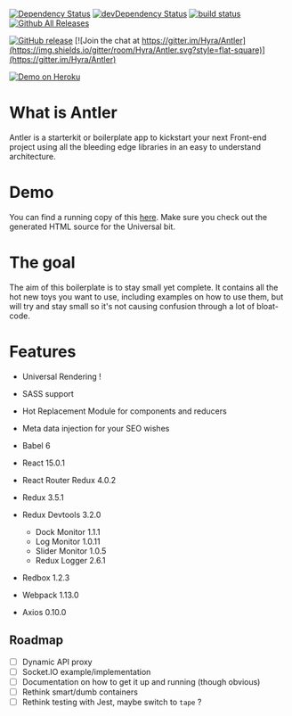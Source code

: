[![Dependency Status](https://david-dm.org/Hyra/Antler.svg?style=flat-square)](https://david-dm.org/Hyra/Antler) [![devDependency Status](https://david-dm.org/Hyra/Antler/dev-status.svg?style=flat-square)](https://david-dm.org/Hyra/Antler/develop#info=devDependencies) [![build status](https://img.shields.io/travis/Hyra/Antler.svg?style=flat-square)](https://travis-ci.org/Hyra/Antler) [![Github All Releases](https://img.shields.io/github/downloads/Hyra/Antler/total.svg?style=flat-square)](https://github.com/Hyra/Antler/releases)

[![GitHub release](https://img.shields.io/github/release/Hyra/Antler.svg?style=flat-square)](https://github.com/Hyra/Antler/releases) [![Join the chat at https://gitter.im/Hyra/Antler](https://img.shields.io/gitter/room/Hyra/Antler.svg?style=flat-square)](https://gitter.im/Hyra/Antler)

[![Demo on Heroku](https://img.shields.io/badge/demo-heroku-brightgreen.svg?style=flat-square)](https://antler-demo.herokuapp.com)

# What is Antler

Antler is a starterkit or boilerplate app to kickstart your next Front-end project using all the bleeding edge libraries in an easy to understand architecture.

# Demo

You can find a running copy of this [here](https://antler-demo.herokuapp.com). Make sure you check out the generated HTML source for the Universal bit.

# The goal

The aim of this boilerplate is to stay small yet complete. It contains all the hot new toys you want to use, including examples on how to use them, but will try and stay small so it's not causing confusion through a lot of bloat-code.

# Features

- Universal Rendering !
- SASS support
- Hot Replacement Module for components and reducers
- Meta data injection for your SEO wishes
- Babel 6
- React 15.0.1
- React Router Redux 4.0.2
- Redux 3.5.1
- Redux Devtools 3.2.0

  - Dock Monitor 1.1.1
  - Log Monitor 1.0.11
  - Slider Monitor 1.0.5
  - Redux Logger 2.6.1

- Redbox 1.2.3

- Webpack 1.13.0

- Axios 0.10.0

## Roadmap

- [ ] Dynamic API proxy
- [ ] Socket.IO example/implementation
- [ ] Documentation on how to get it up and running (though obvious)
- [ ] Rethink smart/dumb containers
- [ ] Rethink testing with Jest, maybe switch to `tape` ?
